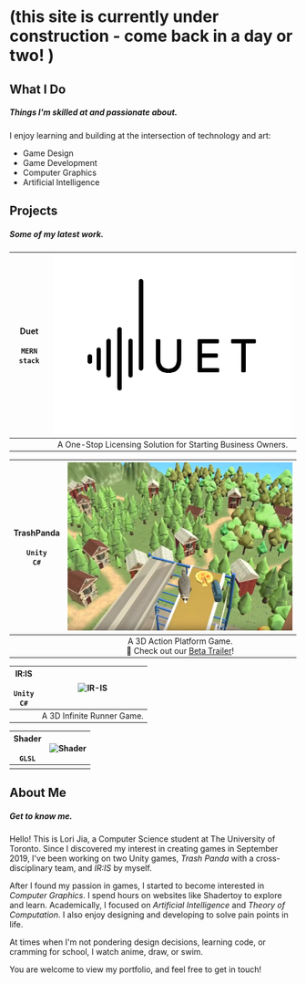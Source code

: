 
# (this site is currently **under construction** - come back in a day or two! ) 

<a id="general"></a>
## What I Do 
##### Things I'm skilled at and passionate about.
I enjoy learning and building at the intersection of technology and art:
- Game Design
- Game Development
- Computer Graphics
- Artificial Intelligence

<a id="projects"></a>
## Projects
##### Some of my latest work.

|Duet <br><br> `MERN stack`  |![DUET](./images/duet.png)    |
|:-------------:|:------------------:|
|              |  A One-Stop Licensing Solution for Starting Business Owners.  |

|TrashPanda <br><br> `Unity` <br> `C#` |![TrashPanda](./images/trash-panda.PNG)    |
|:-------------:|:------------------:|
|              |  A 3D Action Platform Game.  <br> :loudspeaker: Check out our [Beta Trailer](https://drive.google.com/open?id=1usFyJ05wTuv_eQOb6xLRQSFDuo-eD2T3)! |

| IR:IS <br><br> `Unity` <br> `C#`  |![IR-IS](./images/ir-is.png)|
|:-------------:|:------------------:|
|              | A 3D Infinite Runner Game.  |
  
| Shader <br><br> `GLSL`    | ![Shader](./images/shader.png)|
|:-------------:|:------------------:|
|              |  |   

<a id="self-intro"></a>
## About Me
##### Get to know me.

Hello! This is Lori Jia, a Computer Science student at The University of Toronto. Since I discovered my interest in creating games in September 2019, I've been working on two Unity games, _Trash Panda_ with a cross-disciplinary team, and _IR:IS_ by myself. 

After I found my passion in games, I started to become interested in _Computer Graphics_. I spend hours on websites like Shadertoy to explore and learn. Academically, I focused on _Artificial Intelligence_ and _Theory of Computation_. I also enjoy designing and developing to solve pain points in life. 

At times when I'm not pondering design decisions, learning code, or cramming for school, I watch anime, draw, or swim. 

You are welcome to view my portfolio, and feel free to get in touch!

<!-- * * * -->

<!-- <a id="contact"></a>
## Contact
##### Get in touch.
- [GitHub](https://github.com/jialori)
- [LinkedIn](https://www.linkedin.com/in/lori-jia-487030138/)
- [Resume](https://drive.google.com/open?id=1xBoQev8nE7k00Np-H0JbqncXR44-roNY)
 -->

<!--PIXIV: https://www.pixiv.net/en/users/9644834 -->